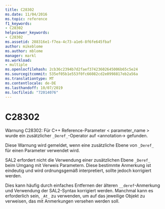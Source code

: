 ```yaml
---
title: C28302
ms.date: 11/04/2016
ms.topic: reference
f1_keywords:
- C28302
helpviewer_keywords:
- C28302
ms.assetid: 288316e1-f7ea-4c73-a1e6-8f6fe645fbaf
author: mikeblome
ms.author: mblome
manager: markl
ms.workload:
- multiple
ms.openlocfilehash: 2cb36c2394b7d2faef37423602645006b65c5e24
ms.sourcegitcommit: 535ef05b1e553f0fc66082cd2e0998817eb2a56a
ms.translationtype: MT
ms.contentlocale: de-DE
ms.lasthandoff: 10/07/2019
ms.locfileid: "72014076"
---
```

# <a name="c28302"></a>C28302
Warnung C28302: Für C++ Reference-Parameter < parameter_name > wurde ein zusätzlicher `_Deref_`-Operator auf \<annotation-> gefunden.

 Diese Warnung wird gemeldet, wenn eine zusätzliche Ebene von `_Deref_` für einen Parameter verwendet wird.

 SAL2 erfordert nicht die Verwendung einer zusätzlichen Ebene `_Deref_` beim Umgang mit Verweis Parametern. Diese bestimmte Anmerkung ist eindeutig und wird ordnungsgemäß interpretiert, sollte jedoch korrigiert werden.

 Dies kann häufig durch einfaches Entfernen der älteren `__deref`-Anmerkung und Verwendung der SAL2-Syntax korrigiert werden. Manchmal kann es erforderlich sein, `_At_` zu verwenden, um auf das jeweilige Objekt zu verweisen, das mit Anmerkungen versehen werden soll.